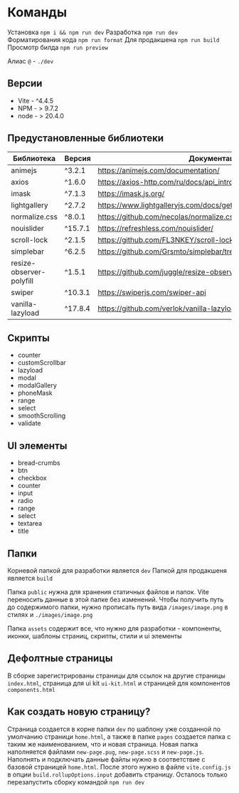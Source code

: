 # Команды

Установка `npm i && npm run dev`
Разработка `npm run dev`
Форматирования кода `npm run format`
Для продакшена `npm run build`
Просмотр билда `npm run preview`

Алиас `@` - `./dev`

## Версии

-   Vite - ^4.4.5
-   NPM - > 9.7.2
-   node - > 20.4.0

## Предустановленные библиотеки

| Библиотека | Версия |  Документация |
| ------ | ------ | ------ |
| animejs | ^3.2.1 | https://animejs.com/documentation/ |
| axios | ^1.6.0 | https://axios-http.com/ru/docs/api_intro |
| imask | ^7.1.3 | https://imask.js.org/ |
| lightgallery | ^2.7.2 | https://www.lightgalleryjs.com/docs/getting-started/ |
| normalize.css | ^8.0.1 | https://github.com/necolas/normalize.css/ |
| nouislider | ^15.7.1 | https://refreshless.com/nouislider/ |
| scroll-lock | ^2.1.5 | https://github.com/FL3NKEY/scroll-lock |
| simplebar | ^6.2.5 | https://github.com/Grsmto/simplebar/tree/master/packages/simplebar |
| resize-observer-polyfill | ^1.5.1 | https://github.com/juggle/resize-observer |
| swiper | ^10.3.1 | https://swiperjs.com/swiper-api |
| vanilla-lazyload | ^17.8.4 | https://github.com/verlok/vanilla-lazyload |

## Скрипты

-   counter
-   customScrollbar
-   lazyload
-   modal
-   modalGallery
-   phoneMask
-   range
-   select
-   smoothScrolling
-   validate

## UI элементы

-   bread-crumbs
-   btn
-   checkbox
-   counter
-   input
-   radio
-   range
-   select
-   textarea
-   title

## Папки

Корневой папкой для разработки является `dev`
Папкой для продакшеня является `build`

Папка `public` нужна для хранения статичных файлов и папок. Vite переносить данные в этой папке без изменений. Чтобы получить путь до содержимого папки, нужно прописать путь вида `/images/image.png` в стилях и `./images/image.png`

Папка `assets` содержит все, что нужно для разработки - компоненты, иконки, шаблоны страниц, скрипты, стили и ui элементы

## Дефолтные страницы

В сборке зарегистрированы страницы для ссылок на другие страницы `index.html`, страница для ui kit `ui-kit.html` и страницей для компонентов `components.html`

## Как создать новую страницу?

Страница создается в корне папки `dev` по шаблону уже созданной по умолчанию страници `home.html`, а также в папке `pages` создается папка с таким же наименованием, что и новая страница. Новая папка наполняется файлами `new-page.pug`, `new-page.scss` и `new-page.js`. Наполнять и подключать данные файлы нужно в соответствие с базовой страницей `home.html`. После этого нужно в файле `vite.config.js` в опции `build.rollupOptions.input` добавить страницу. Осталось только перезапустить сборку командой `npm run dev`
